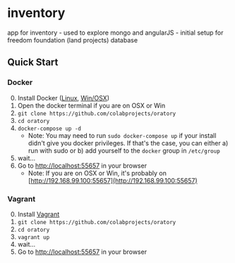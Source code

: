 # inventory
app for inventory - used to explore mongo and angularJS - initial setup for freedom foundation (land projects) database

## Quick Start

### Docker

0. Install Docker ([Linux](https://docs.docker.com/installation/), [Win/OSX](https://docker.com/toolbox/))
2. Open the docker terminal if you are on OSX or Win
1. `git clone https://github.com/colabprojects/oratory`
3. `cd oratory`
4. `docker-compose up -d`
    - Note: You may need to run `sudo docker-compose up` if your install didn't
      give you docker privileges.  If that's the case, you can either a) run
      with sudo or b) add yourself to the `docker` group in `/etc/group`
5. wait...
6. Go to [http://localhost:55657](http://localhost:55657) in your browser
    - Note: If you are on OSX or Win, it's probably on
      [http://192.168.99.100:55657](http://192.168.99.100:55657)


### Vagrant

0. Install [Vagrant](https://www.vagrantup.com/downloads.html)
1. `git clone https://github.com/colabprojects/oratory`
2. `cd oratory`
3. `vagrant up`
4. wait...
5. Go to [http://localhost:55657](http://localhost:55657) in your browser
